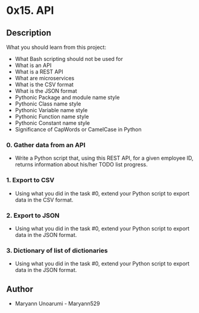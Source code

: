# 0x15. API
## Description
What you should learn from this project:

* What Bash scripting should not be used for
* What is an API
* What is a REST API
* What are microservices
* What is the CSV format
* What is the JSON format
* Pythonic Package and module name style
* Pythonic Class name style
* Pythonic Variable name style
* Pythonic Function name style
* Pythonic Constant name style
* Significance of CapWords or CamelCase in Python
### 0. Gather data from an API
* Write a Python script that, using this REST API, for a given employee ID, returns information about his/her TODO list progress.
### 1. Export to CSV
* Using what you did in the task #0, extend your Python script to export data in the CSV format.
### 2. Export to JSON
* Using what you did in the task #0, extend your Python script to export data in the JSON format.
### 3. Dictionary of list of dictionaries
* Using what you did in the task #0, extend your Python script to export data in the JSON format.
## Author
  * Maryann Unoarumi - Maryann529
